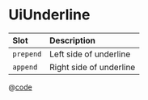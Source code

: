 # UiUnderline

| Slot      | Description             |
| :-------- | :---------------------- |
| `prepend` | Left side of underline  |
| `append`  | Right side of underline |

<DemoUiUnderline />

<script setup>
import DemoUiUnderline from '~/components/demo/DemoUiUnderline.vue';
</script>

@[code](~/components/demo/DemoUiUnderline.vue)
